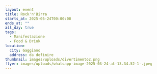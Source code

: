 ```yaml
---
layout: event
title: Rock'n'Birra
starts_at: 2025-05-24T00:00:00
ends_at: ""
all_day: true
tags:
  - Manifestazione
  - Food & Drink
location:
  city: Gaggiano
  address: da definire
thumbnail: images/uploads/divertimento2.png
flyer: images/uploads/whatsapp-image-2025-03-24-at-13.34.52-1-.jpeg
---
```

